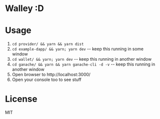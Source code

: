 Walley :D
=========

# Usage

1. `cd provider/ && yarn && yarn dist`
2. `cd example-dapp/ && yarn; yarn dev` -- keep this running in some window
3. `cd wallet/ && yarn; yarn dev` -- keep this running in another window
4. `cd ganache/ && yarn && yarn ganache-cli -d -v` -- keep this running in another window
4. Open browser to http://localhost:3000/
5. Open your console too to see stuff

# License

MIT
